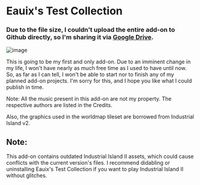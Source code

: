# Eauix's Test Collection
### Due to the file size, I couldn't upload the entire add-on to Github directly, so I'm sharing it via [Google Drive](https://drive.google.com/file/d/10miLl2_qXgYL2B2CXlSitDN6MzRfaOWx/view?usp=sharing).
![image](https://github.com/user-attachments/assets/43106bb0-e774-4b96-b302-ecb5619633f1)

This is going to be my first and only add-on. Due to an imminent change in my life, I won't have nearly as much free time as I used to have until now. 
So, as far as I can tell, I won't be able to start nor to finish any of my planned add-on projects. I'm sorry for this, and I hope you like what I could publish in time.

Note: All the music present in this add-on are not my property. The respective authors are listed in the Credits.

Also, the graphics used in the worldmap tileset are borrowed from Industrial Island v2.

## Note:
This add-on contains outdated Industrial Island II assets, which could cause conflicts with the current version's files. I recommend didabling or uninstalling Eauix's Test Collection if you want to play Industrial Island II without glitches.
